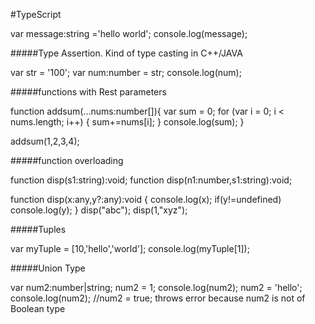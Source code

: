 #TypeScript

var message:string ='hello world';
console.log(message);

#####Type Assertion. Kind of type casting in C++/JAVA

var str = '100';
var num:number = <number> <any> str;
console.log(num);

#####functions with Rest parameters

function addsum(...nums:number[]){
    var sum = 0;
    for (var i = 0; i < nums.length; i++) {
        sum+=nums[i];
    }
    console.log(sum);
}

addsum(1,2,3,4);

#####function overloading

function disp(s1:string):void; 
function disp(n1:number,s1:string):void; 

function disp(x:any,y?:any):void { 
   console.log(x); 
   if(y!=undefined)
   console.log(y); 
} 
disp("abc");
disp(1,"xyz");

#####Tuples
 
var myTuple = [10,'hello','world'];
console.log(myTuple[1]);

#####Union Type 

var num2:number|string;
num2 = 1;
console.log(num2);
num2 = 'hello';
console.log(num2);
 //num2 = true; throws error because num2 is not of Boolean type

 

